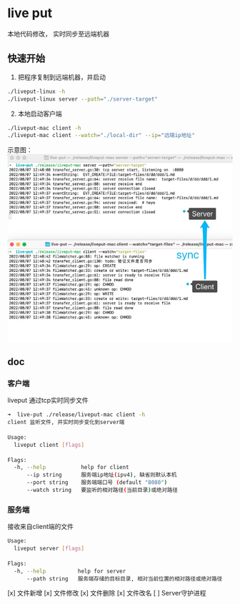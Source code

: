# live put

本地代码修改， 实时同步至远端机器

## 快速开始

1. 把程序复制到远端机器，并启动

```bash
./liveput-linux -h
./liveput-linux server --path="./server-target"
```

2. 本地启动客户端
```bash
./liveput-mac client -h
./liveput-mac client --watch="./local-dir" --ip="远端ip地址"
```

示意图：
![preview](./preview.jpg)

## doc

### 客户端
liveput 通过tcp实时同步文件

```bash
➜  live-put ./release/liveput-mac client -h                                          
client 监听文件, 并实时同步变化到server端

Usage:
  liveput client [flags]

Flags:
  -h, --help           help for client
      --ip string      服务端ip地址(ipv4), 缺省则默认本机
      --port string    服务端端口号 (default "8080")
      --watch string   要监听的相对路径(当前目录)或绝对路径
```

### 服务端

接收来自client端的文件

```bash
Usage:
  liveput server [flags]

Flags:
  -h, --help          help for server
      --path string   服务端存储的目标目录, 相对当前位置的相对路径或绝对路径
```

[x] 文件新增
[x] 文件修改
[x] 文件删除
[x] 文件改名
[ ] Server守护进程